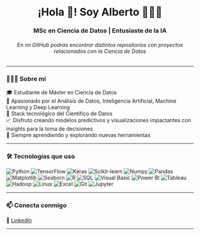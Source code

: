 <h1 align="center">¡Hola 👋! Soy Alberto 👨🏻‍💻</h1>
<h3 align="center">MSc en Ciencia de Datos | Entusiaste de la IA</h3>
<h6 align="center">En mi GitHub podrás encontrar distintos repositorios con proyectos relacionados con la Ciencia de Datos</h6>

---

### 🙋🏻‍♂️ Sobre mí

🎓 Estudiante de Máster en Ciencia de Datos  
🔬 Apasionado por el Análisis de Datos, Inteligencia Artificial, Machine Learning y Deep Learning  
🧠 Stack tecnológico del Científico de Datos    
📈 Disfruto creando modelos predictivos y visualizaciones impactantes con insights para la toma de decisiones  
🚀 Siempre aprendiendo y explorando nuevas herramientas

---

### 🛠 Tecnologías que uso

![Python](https://img.shields.io/badge/-Python-3776AB?logo=python&logoColor=white&style=flat)
![TensorFlow](https://img.shields.io/badge/-TensorFlow-FF6F00?logo=tensorflow&logoColor=white&style=flat)
![Keras](https://img.shields.io/badge/-Keras-D00000?logo=keras&logoColor=white&style=flat)
![Scikit-learn](https://img.shields.io/badge/-Scikit--learn-F7931E?logo=scikit-learn&logoColor=white&style=flat)
![Numpy](https://img.shields.io/badge/-Numpy-013243?logo=numpy&logoColor=white&style=flat)
![Pandas](https://img.shields.io/badge/-Pandas-150458?logo=pandas&logoColor=white&style=flat)
![Matplotlib](https://img.shields.io/badge/-Matplotlib-11557C?logo=python&logoColor=white&style=flat)
![Seaborn](https://img.shields.io/badge/-Seaborn-5E8D7C?logo=python&logoColor=white&style=flat)
![R](https://img.shields.io/badge/-R-276DC3?logo=r&logoColor=white&style=flat)
![SQL](https://img.shields.io/badge/-SQL-4479A1?logo=postgresql&logoColor=white&style=flat)
![Visual Basic](https://img.shields.io/badge/-Visual%20Basic-9458D8?logo=visualstudio&logoColor=white&style=flat)
![Power BI](https://img.shields.io/badge/-Power%20BI-FFB400?logo=powerbi&logoColor=white&style=flat)
![Tableau](https://img.shields.io/badge/-Tableau-E97627?logo=tableau&logoColor=white&style=flat)
![Hadoop](https://img.shields.io/badge/-Hadoop-66CCFF?logo=apachehadoop&logoColor=white&style=flat)
![Linux](https://img.shields.io/badge/-Linux-FCC624?logo=linux&logoColor=white&style=flat)
![Excel](https://img.shields.io/badge/-Excel-217346?logo=microsoft-excel&logoColor=white&style=flat)
![Git](https://img.shields.io/badge/-Git-F1502F?logo=git&logoColor=white&style=flat)
![Jupyter](https://img.shields.io/badge/-Jupyter-F37626?logo=jupyter&logoColor=white&style=flat)

---

### 📫 Conecta conmigo

💼 [LinkedIn](https://www.linkedin.com/in/alberto-fernandez-santos/)

---
